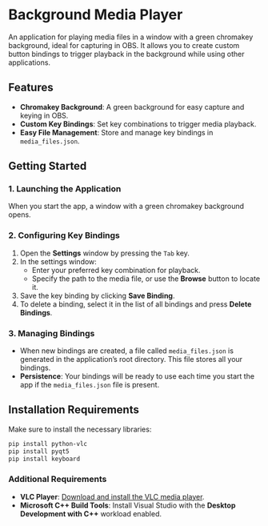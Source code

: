 # Background Media Player

An application for playing media files in a window with a green chromakey background, ideal for capturing in OBS. It allows you to create custom button bindings to trigger playback in the background while using other applications.

## Features
- **Chromakey Background**: A green background for easy capture and keying in OBS.
- **Custom Key Bindings**: Set key combinations to trigger media playback.
- **Easy File Management**: Store and manage key bindings in `media_files.json`.

## Getting Started

### 1. Launching the Application
When you start the app, a window with a green chromakey background opens. 

### 2. Configuring Key Bindings
1. Open the **Settings** window by pressing the `Tab` key.
2. In the settings window:
   - Enter your preferred key combination for playback.
   - Specify the path to the media file, or use the **Browse** button to locate it.
3. Save the key binding by clicking **Save Binding**.
4. To delete a binding, select it in the list of all bindings and press **Delete Bindings**.

### 3. Managing Bindings
- When new bindings are created, a file called `media_files.json` is generated in the application’s root directory. This file stores all your bindings.
- **Persistence**: Your bindings will be ready to use each time you start the app if the `media_files.json` file is present.

## Installation Requirements

Make sure to install the necessary libraries:

```bash
pip install python-vlc
pip install pyqt5
pip install keyboard
```

### Additional Requirements
- **VLC Player**: [Download and install the VLC media player](https://www.videolan.org/vlc/).
- **Microsoft C++ Build Tools**: Install Visual Studio with the **Desktop Development with C++** workload enabled.
